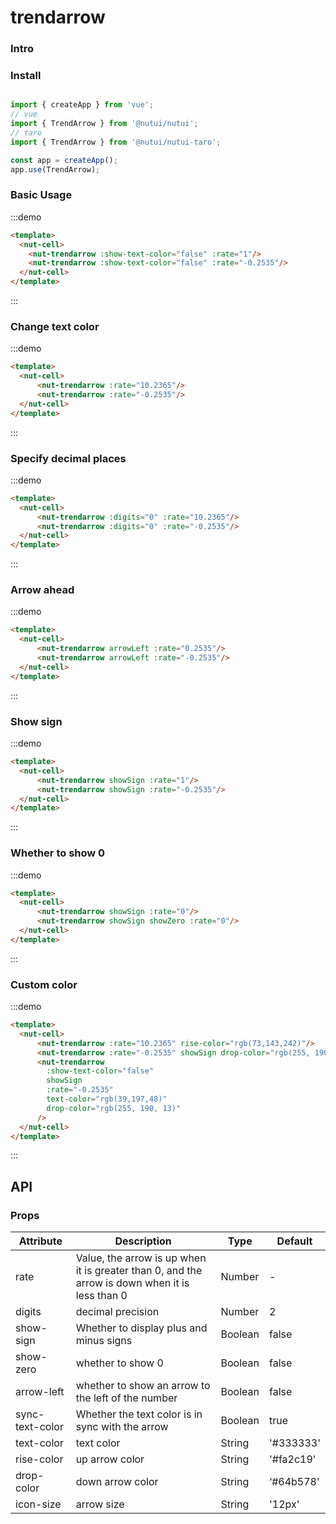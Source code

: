 # trendarrow 

### Intro

### Install

```javascript

import { createApp } from 'vue';
// vue
import { TrendArrow } from '@nutui/nutui';
// taro
import { TrendArrow } from '@nutui/nutui-taro';

const app = createApp();
app.use(TrendArrow);

```

### Basic Usage

:::demo

```html
<template>
  <nut-cell>
    <nut-trendarrow :show-text-color="false" :rate="1"/>
    <nut-trendarrow :show-text-color="false" :rate="-0.2535"/>
  </nut-cell>
</template>
```

:::

### Change text color

:::demo

```html
<template>
  <nut-cell>
      <nut-trendarrow :rate="10.2365"/>
      <nut-trendarrow :rate="-0.2535"/>
  </nut-cell>
</template>
```

:::
### Specify decimal places

:::demo

```html
<template>
  <nut-cell>
      <nut-trendarrow :digits="0" :rate="10.2365"/>
      <nut-trendarrow :digits="0" :rate="-0.2535"/>
  </nut-cell>
</template>
```

:::
### Arrow ahead

:::demo

```html
<template>
  <nut-cell>
      <nut-trendarrow arrowLeft :rate="0.2535"/>
      <nut-trendarrow arrowLeft :rate="-0.2535"/>
  </nut-cell>
</template>
```

:::
### Show sign

:::demo

```html
<template>
  <nut-cell>
      <nut-trendarrow showSign :rate="1"/>
      <nut-trendarrow showSign :rate="-0.2535"/>
  </nut-cell>
</template>
```

:::
### Whether to show 0

:::demo

```html
<template>
  <nut-cell>
      <nut-trendarrow showSign :rate="0"/>
      <nut-trendarrow showSign showZero :rate="0"/>
  </nut-cell>
</template>
```

:::
### Custom color

:::demo

```html
<template>
  <nut-cell>
      <nut-trendarrow :rate="10.2365" rise-color="rgb(73,143,242)"/>
      <nut-trendarrow :rate="-0.2535" showSign drop-color="rgb(255, 190, 13)"/>
      <nut-trendarrow
        :show-text-color="false"
        showSign
        :rate="-0.2535"
        text-color="rgb(39,197,48)"
        drop-color="rgb(255, 190, 13)"
      />
  </nut-cell>
</template>
```

:::

## API

### Props

| Attribute         | Description                             | Type   | Default           |
|--------------|----------------------------------|--------|------------------|
| rate         | Value, the arrow is up when it is greater than 0, and the arrow is down when it is less than 0    | Number | -                |
| digits         | decimal precision               | Number | 2               |
| show-sign         | Whether to display plus and minus signs               | Boolean | false               |
| show-zero         |whether to show 0               | Boolean | false               |
| arrow-left        | whether to show an arrow to the left of the number     | Boolean | false               |
| sync-text-color   | Whether the text color is in sync with the arrow               | Boolean | true   |
| text-color        | text color               | String | '#333333'               |
| rise-color         | up arrow color               | String | '#fa2c19'               |
| drop-color         | down arrow color               | String | ‘#64b578’               |
| icon-size         | arrow size               | String | '12px'               |
